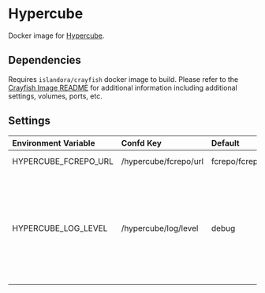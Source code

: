 # Hypercube

Docker image for [Hypercube].

## Dependencies

Requires `islandora/crayfish` docker image to build. Please refer to the
[Crayfish Image README](../crayfish/README.md) for additional information including
additional settings, volumes, ports, etc.

## Settings

| Environment Variable | Confd Key              | Default            | Description                                                                                       |
| :------------------- | :-------------------- | :----------------- | :------------------------------------------------------------------------------------------------ |
| HYPERCUBE_FCREPO_URL | /hypercube/fcrepo/url | fcrepo/fcrepo/rest | Fcrepo Rest API URL                                                                               |
| HYPERCUBE_LOG_LEVEL  | /hypercube/log/level  | debug              | Log level. Possible Values: debug, info, notice, warning, error, critical, alert, emergency, none |

[Hypercube]: https://github.com/Islandora/Crayfish/tree/main/Hypercube
